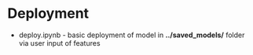 # Deployment
* deploy.ipynb - basic deployment of model in **../saved_models/** folder via user input of features 
